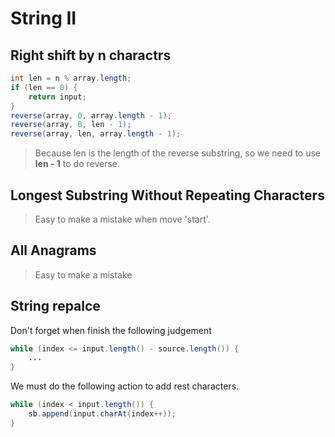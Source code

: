 # String II

## Right shift by n charactrs

```java
int len = n % array.length;
if (len == 0) {
    return input;
}
reverse(array, 0, array.length - 1);
reverse(array, 0, len - 1);
reverse(array, len, array.length - 1);
```

> Because len is the length of the reverse substring, so we need to use **len - 1** to do reverse.

## Longest Substring Without Repeating Characters

> Easy to make a mistake when move 'start'.

## All Anagrams

> Easy to make a mistake

## String repalce

Don't forget when finish the following judgement

```java
while (index <= input.length() - source.length()) {
    ...
}
```

We must do the following action to add rest characters.

```java
while (index < input.length()) {
    sb.append(input.charAt(index++));
}
```
